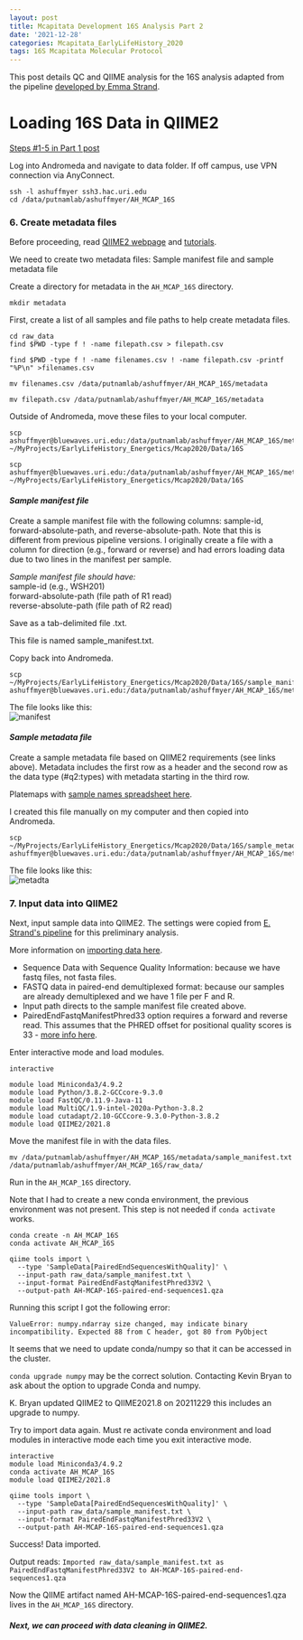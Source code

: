 ```yaml
---
layout: post
title: Mcapitata Development 16S Analysis Part 2
date: '2021-12-28'
categories: Mcapitata_EarlyLifeHistory_2020
tags: 16S Mcapitata Molecular Protocol
---
```

This post details QC and QIIME analysis for the 16S analysis adapted from the pipeline [developed by Emma Strand](https://github.com/emmastrand/EmmaStrand_Notebook/blob/master/_posts/2021-06-21-16s-Analysis-Pipeline.md). 

# Loading 16S Data in QIIME2   

[Steps #1-5 in Part 1 post](https://ahuffmyer.github.io/ASH_Putnam_Lab_Notebook/Mcapitata-Development-16S-Analysis-Part-1/)  

Log into Andromeda and navigate to data folder. If off campus, use VPN connection via AnyConnect.   

```
ssh -l ashuffmyer ssh3.hac.uri.edu
cd /data/putnamlab/ashuffmyer/AH_MCAP_16S
```

### 6. Create metadata files  

Before proceeding, read [QIIME2 webpage](https://docs.qiime2.org/2021.11/) and [tutorials](https://docs.qiime2.org/2021.11/tutorials/). 

We need to create two metadata files: Sample manifest file and sample metadata file  

Create a directory for metadata in the `AH_MCAP_16S` directory.  

`mkdir metadata`  

First, create a list of all samples and file paths to help create metadata files.   

```
cd raw_data
find $PWD -type f ! -name filepath.csv > filepath.csv

find $PWD -type f ! -name filenames.csv ! -name filepath.csv -printf "%P\n" >filenames.csv

mv filenames.csv /data/putnamlab/ashuffmyer/AH_MCAP_16S/metadata

mv filepath.csv /data/putnamlab/ashuffmyer/AH_MCAP_16S/metadata
```

Outside of Andromeda, move these files to your local computer.  

```
scp ashuffmyer@bluewaves.uri.edu:/data/putnamlab/ashuffmyer/AH_MCAP_16S/metadata/filenames.csv ~/MyProjects/EarlyLifeHistory_Energetics/Mcap2020/Data/16S

scp ashuffmyer@bluewaves.uri.edu:/data/putnamlab/ashuffmyer/AH_MCAP_16S/metadata/filepath.csv ~/MyProjects/EarlyLifeHistory_Energetics/Mcap2020/Data/16S

```

#### *Sample manifest file*  

Create a sample manifest file with the following columns: sample-id, forward-absolute-path, and reverse-absolute-path. Note that this is different from previous pipeline versions. I originally create a file with a column for direction (e.g., forward or reverse) and had errors loading data due to two lines in the manifest per sample.   

*Sample manifest file should have:*  
sample-id (e.g., WSH201)  
forward-absolute-path (file path of R1 read)    
reverse-absolute-path (file path of R2 read) 

Save as a tab-delimited file .txt.  

This file is named sample_manifest.txt.   

Copy back into Andromeda.  

```
scp ~/MyProjects/EarlyLifeHistory_Energetics/Mcap2020/Data/16S/sample_manifest.txt ashuffmyer@bluewaves.uri.edu:/data/putnamlab/ashuffmyer/AH_MCAP_16S/metadata/ 
```

The file looks like this:  
![manifest](https://ahuffmyer.github.io/ASH_Putnam_Lab_Notebook/images/NotebookImages/16S/manifest_example.png) 

#### *Sample metadata file*  

Create a sample metadata file based on QIIME2 requirements (see links above).  Metadata includes the first row as a header and the second row as the data type (#q2:types) with metadata starting in the third row. 

Platemaps with [sample names spreadsheet here](https://docs.google.com/spreadsheets/d/1lLvCp-RoRiBSGZ4NBPwi6cmZuozmfS20OJ7hBIueldU/edit#gid=1407808998).    

I created this file manually on my computer and then copied into Andromeda.  

```
scp ~/MyProjects/EarlyLifeHistory_Energetics/Mcap2020/Data/16S/sample_metadata.csv ashuffmyer@bluewaves.uri.edu:/data/putnamlab/ashuffmyer/AH_MCAP_16S/metadata/ 
```

The file looks like this:  
![metadta](https://ahuffmyer.github.io/ASH_Putnam_Lab_Notebook/images/NotebookImages/16S/metadata_example.png)   


### 7. Input data into QIIME2   

Next, input sample data into QIIME2. The settings were copied from [E. Strand's pipeline](https://github.com/emmastrand/EmmaStrand_Notebook/blob/master/_posts/2021-06-21-16s-Analysis-Pipeline.md) for this preliminary analysis. 

More information on [importing data here](https://docs.qiime2.org/2021.11/tutorials/importing/).  

- Sequence Data with Sequence Quality Information: because we have fastq files, not fasta files.
- FASTQ data in paired-end demultiplexed format: because our samples are already demultiplexed and we have 1 file per F and R.
- Input path directs to the sample manifest file created above.  
- PairedEndFastqManifestPhred33 option requires a forward and reverse read. This assumes that the PHRED offset for positional quality scores is 33 - [more info here](https://docs.qiime2.org/2021.11/tutorials/importing/#singleendfastqmanifestphred33v2). 

Enter interactive mode and load modules.  

```
interactive 

module load Miniconda3/4.9.2
module load Python/3.8.2-GCCcore-9.3.0
module load FastQC/0.11.9-Java-11
module load MultiQC/1.9-intel-2020a-Python-3.8.2
module load cutadapt/2.10-GCCcore-9.3.0-Python-3.8.2
module load QIIME2/2021.8
```
Move the manifest file in with the data files.   

```
mv /data/putnamlab/ashuffmyer/AH_MCAP_16S/metadata/sample_manifest.txt /data/putnamlab/ashuffmyer/AH_MCAP_16S/raw_data/ 
```

Run in the `AH_MCAP_16S` directory.   

Note that I had to create a new conda environment, the previous environment was not present. This step is not needed if `conda activate` works.   

```
conda create -n AH_MCAP_16S
conda activate AH_MCAP_16S

qiime tools import \
  --type 'SampleData[PairedEndSequencesWithQuality]' \
  --input-path raw_data/sample_manifest.txt \
  --input-format PairedEndFastqManifestPhred33V2 \
  --output-path AH-MCAP-16S-paired-end-sequences1.qza
```

Running this script I got the following error: 

```
ValueError: numpy.ndarray size changed, may indicate binary incompatibility. Expected 88 from C header, got 80 from PyObject
```

It seems that we need to update conda/numpy so that it can be accessed in the cluster.  

`conda upgrade numpy` may be the correct solution. Contacting Kevin Bryan to ask about the option to upgrade Conda and numpy.   

K. Bryan updated QIIME2 to QIIME2021.8 on 20211229 this includes an upgrade to numpy.  

Try to import data again. Must re activate conda environment and load modules in interactive mode each time you exit interactive mode.    

```
interactive 
module load Miniconda3/4.9.2
conda activate AH_MCAP_16S 
module load QIIME2/2021.8

qiime tools import \
  --type 'SampleData[PairedEndSequencesWithQuality]' \
  --input-path raw_data/sample_manifest.txt \
  --input-format PairedEndFastqManifestPhred33V2 \
  --output-path AH-MCAP-16S-paired-end-sequences1.qza
``` 
  
Success! Data imported.  

Output reads: 
`Imported raw_data/sample_manifest.txt as PairedEndFastqManifestPhred33V2 to AH-MCAP-16S-paired-end-sequences1.qza`  

Now the QIIME artifact named AH-MCAP-16S-paired-end-sequences1.qza lives in the `AH_MCAP_16S` directory.  

##### *Next, we can proceed with data cleaning in QIIME2.*  